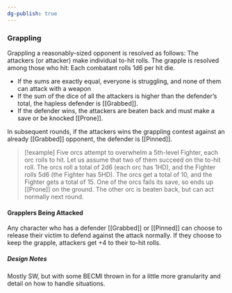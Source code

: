 ```yaml
---
dg-publish: true
---
```

### Grappling 

Grappling a reasonably-sized opponent is resolved as follows: The attackers (or attacker) make individual to-hit rolls. The grapple is resolved among those who hit: Each combatant rolls 1d6 per hit die. 
- If the sums are exactly equal, everyone is struggling, and none of them can attack with a weapon
- If the sum of the dice of all the attackers is higher than the defender’s total, the hapless defender is [[Grabbed]]. 
- If the defender wins, the attackers are beaten back and must make a save or be knocked [[Prone]]. 

In subsequent rounds, if the attackers wins the grappling contest against an already [[Grabbed]] opponent, the defender is [[Pinned]].

> [!example]
> Five orcs attempt to overwhelm a 5th-level Fighter, each orc rolls to hit. Let us assume that two of them succeed on the to-hit roll. The orcs roll a total of 2d6 (each orc has 1HD), and the Fighter rolls 5d6 (the Fighter has 5HD). The orcs get a total of 10, and the Fighter gets a total of 15. One of the orcs fails its save, so ends up [[Prone]] on the ground. The other orc is beaten back, but can act normally next round.

#### Grapplers Being Attacked

Any character who has a defender [[Grabbed]] or [[Pinned]] can choose to release their victim to defend against the attack normally. If they choose to keep the grapple, attackers get +4 to their to-hit rolls.


##### Design Notes
Mostly SW, but with some BECMI thrown in for a little more granularity and detail on how to handle situations.



